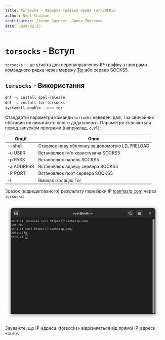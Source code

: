 ```yaml
---
title: torsocks - Маршрут трафіку через Tor/SOCKS5
author: Neel Chauhan
contributors: Steven Spencer, Ganna Zhyrnova
date: 2024-02-25
---
```


# `torsocks` - Вступ

`torsocks` — це утиліта для перенаправлення IP-трафіку з програми командного рядка через мережу [Tor](https://www.torproject.org/) або сервер SOCKS5.

## `torsocks` - Використання

```bash
dnf -y install epel-release
dnf -y install tor torsocks
systemctl enable --now tor
```

Стандартні параметри команди `torsocks` наведені далі, і за звичайних обставин не вимагають нічого додаткового. Параметри з’являються перед запуском програми (наприклад, `curl`):

| Опції      | Опис                                                               |
| ---------- | ------------------------------------------------------------------ |
| --shell    | Створює нову оболонку за допомогою LD_PRELOAD |
| -u USER    | Встановлює ім'я користувача SOCKS5                                 |
| -p PASS    | Встановлює пароль SOCKS5                                           |
| -a ADDRESS | Встановлює адресу сервера SOCKS5                                   |
| -P PORT    | Встановлює порт сервера SOCKS5                                     |
| -i         | Вмикає ізоляцію Tor                                                |

Зразок (відредагованого) результату перевірки IP [icanhazip.com](https://icanhazip.com/) через `torsocks`:

![torsocks output](./images/torsocks.png)

Зауважте, що IP-адреса «torsocks» відрізняється від прямої IP-адреси «curl».
